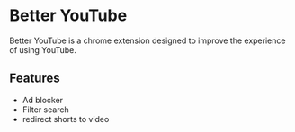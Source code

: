# Better YouTube
Better YouTube is a chrome extension designed to improve the experience of using YouTube. 

## Features
- Ad blocker
- Filter search
- redirect shorts to video

